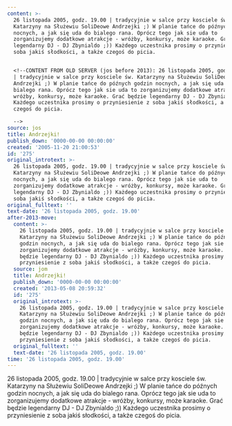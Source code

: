 ```yaml
---
content: >-
  26 listopada 2005, godz. 19.00 | tradycyjnie w salce przy kosciele św.
  Katarzyny na Służewiu SoliDeowe Andrzejki ;) W planie tańce do późnych godzin
  nocnych, a jak się uda do bialego rana. Oprócz tego jak sie uda to
  zorganizujemy dodatkowe atrakcje - wróżby, konkursy, może karaoke. Grać będzie
  legendarny DJ - DJ Zbynialdo ;)) Każdego uczestnika prosimy o przyniesienie z
  soba jakiś słodkości, a także czegoś do picia.


  <!--CONTENT FROM OLD SERVER (jos before 2013): 26 listopada 2005, godz. 19.00
  | tradycyjnie w salce przy kosciele św. Katarzyny na Służewiu SoliDeowe
  Andrzejki ;) W planie tańce do późnych godzin nocnych, a jak się uda do
  bialego rana. Oprócz tego jak sie uda to zorganizujemy dodatkowe atrakcje -
  wróżby, konkursy, może karaoke. Grać będzie legendarny DJ - DJ Zbynialdo ;))
  Każdego uczestnika prosimy o przyniesienie z soba jakiś słodkości, a także
  czegoś do picia.

  -->
source: jos
title: Andrzejki!
publish_down: '0000-00-00 00:00:00'
created: '2005-11-20 21:00:53'
id: '275'
original_introtext: >-
  26 listopada 2005, godz. 19.00 | tradycyjnie w salce przy kosciele św.
  Katarzyny na Służewiu SoliDeowe Andrzejki ;) W planie tańce do późnych godzin
  nocnych, a jak się uda do bialego rana. Oprócz tego jak sie uda to
  zorganizujemy dodatkowe atrakcje - wróżby, konkursy, może karaoke. Grać będzie
  legendarny DJ - DJ Zbynialdo ;)) Każdego uczestnika prosimy o przyniesienie z
  soba jakiś słodkości, a także czegoś do picia.
original_fulltext: ''
text-date: '26 listopada 2005, godz. 19.00'
after-2013-move:
  content: >-
    26 listopada 2005, godz. 19.00 | tradycyjnie w salce przy kosciele św.
    Katarzyny na Służewiu SoliDeowe Andrzejki ;) W planie tańce do późnych
    godzin nocnych, a jak się uda do bialego rana. Oprócz tego jak sie uda to
    zorganizujemy dodatkowe atrakcje - wróżby, konkursy, może karaoke. Grać
    będzie legendarny DJ - DJ Zbynialdo ;)) Każdego uczestnika prosimy o
    przyniesienie z soba jakiś słodkości, a także czegoś do picia.
  source: jom
  title: Andrzejki!
  publish_down: '0000-00-00 00:00:00'
  created: '2013-05-08 20:59:32'
  id: '275'
  original_introtext: >-
    26 listopada 2005, godz. 19.00 | tradycyjnie w salce przy kosciele św.
    Katarzyny na Służewiu SoliDeowe Andrzejki ;) W planie tańce do późnych
    godzin nocnych, a jak się uda do bialego rana. Oprócz tego jak sie uda to
    zorganizujemy dodatkowe atrakcje - wróżby, konkursy, może karaoke. Grać
    będzie legendarny DJ - DJ Zbynialdo ;)) Każdego uczestnika prosimy o
    przyniesienie z soba jakiś słodkości, a także czegoś do picia.
  original_fulltext: ''
  text-date: '26 listopada 2005, godz. 19.00'
time: '26 listopada 2005, godz. 19.00'
---
```

26 listopada 2005, godz. 19.00 | tradycyjnie w salce przy kosciele św. Katarzyny na Służewiu SoliDeowe Andrzejki ;) W planie tańce do późnych godzin nocnych, a jak się uda do bialego rana. Oprócz tego jak sie uda to zorganizujemy dodatkowe atrakcje - wróżby, konkursy, może karaoke. Grać będzie legendarny DJ - DJ Zbynialdo ;)) Każdego uczestnika prosimy o przyniesienie z soba jakiś słodkości, a także czegoś do picia.

<!--CONTENT FROM OLD SERVER (jos before 2013): 26 listopada 2005, godz. 19.00 | tradycyjnie w salce przy kosciele św. Katarzyny na Służewiu SoliDeowe Andrzejki ;) W planie tańce do późnych godzin nocnych, a jak się uda do bialego rana. Oprócz tego jak sie uda to zorganizujemy dodatkowe atrakcje - wróżby, konkursy, może karaoke. Grać będzie legendarny DJ - DJ Zbynialdo ;)) Każdego uczestnika prosimy o przyniesienie z soba jakiś słodkości, a także czegoś do picia.
-->

<!--{{json:{"created_date":"2005-11-20 21:00:53","publish_down":"0000-00-00 00:00:00","id":"275"}}}-->